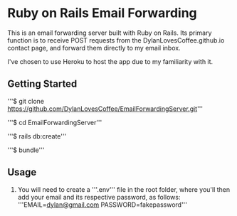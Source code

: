 # Ruby on Rails Email Forwarding

This is an email forwarding server built with Ruby on Rails. Its primary function is to receive POST requests from the DylanLovesCoffee.github.io contact page, and forward them directly to my email inbox.

I've chosen to use Heroku to host the app due to my familiarity with it.

## Getting Started
'''$ git clone https://github.com/DylanLovesCoffee/EmailForwardingServer.git'''

'''$ cd EmailForwardingServer'''

'''$ rails db:create'''

'''$ bundle'''

## Usage
1. You will need to create a '''.env''' file in the root folder, where you'll then add your email and its respective password, as follows:
'''EMAIL=dylan@gmail.com
PASSWORD=fakepassword'''
